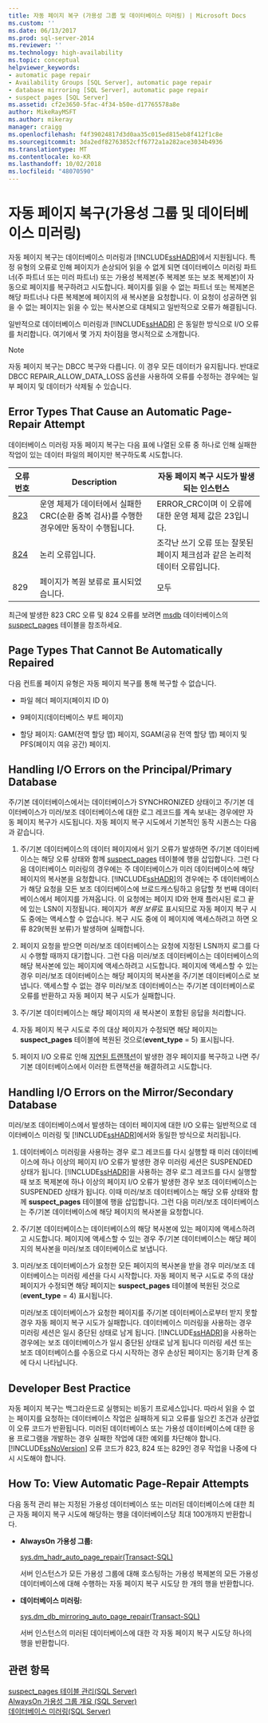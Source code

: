 ```yaml
---
title: 자동 페이지 복구 (가용성 그룹 및 데이터베이스 미러링) | Microsoft Docs
ms.custom: ''
ms.date: 06/13/2017
ms.prod: sql-server-2014
ms.reviewer: ''
ms.technology: high-availability
ms.topic: conceptual
helpviewer_keywords:
- automatic page repair
- Availability Groups [SQL Server], automatic page repair
- database mirroring [SQL Server], automatic page repair
- suspect pages [SQL Server]
ms.assetid: cf2e3650-5fac-4f34-b50e-d17765578a8e
author: MikeRayMSFT
ms.author: mikeray
manager: craigg
ms.openlocfilehash: f4f39024817d3d0aa35c015ed815eb8f412f1c8e
ms.sourcegitcommit: 3da2edf82763852cff6772a1a282ace3034b4936
ms.translationtype: MT
ms.contentlocale: ko-KR
ms.lasthandoff: 10/02/2018
ms.locfileid: "48070590"
---
```

# <a name="automatic-page-repair-for-availability-groups-and-database-mirroring"></a>자동 페이지 복구(가용성 그룹 및 데이터베이스 미러링)
  자동 페이지 복구는 데이터베이스 미러링과 [!INCLUDE[ssHADR](../../includes/sshadr-md.md)]에서 지원됩니다. 특정 유형의 오류로 인해 페이지가 손상되어 읽을 수 없게 되면 데이터베이스 미러링 파트너(주 파트너 또는 미러 파트너) 또는 가용성 복제본(주 복제본 또는 보조 복제본)이 자동으로 페이지를 복구하려고 시도합니다. 페이지를 읽을 수 없는 파트너 또는 복제본은 해당 파트너나 다른 복제본에 페이지의 새 복사본을 요청합니다. 이 요청이 성공하면 읽을 수 없는 페이지는 읽을 수 있는 복사본으로 대체되고 일반적으로 오류가 해결됩니다.  
  
 일반적으로 데이터베이스 미러링과 [!INCLUDE[ssHADR](../../includes/sshadr-md.md)] 은 동일한 방식으로 I/O 오류를 처리합니다. 여기에서 몇 가지 차이점을 명시적으로 소개합니다.  
  
> [!NOTE]  
>  자동 페이지 복구는 DBCC 복구와 다릅니다. 이 경우 모든 데이터가 유지됩니다. 반대로 DBCC REPAIR_ALLOW_DATA_LOSS 옵션을 사용하여 오류를 수정하는 경우에는 일부 페이지 및 데이터가 삭제될 수 있습니다.  
  
  
  
##  <a name="ErrorTypes"></a> Error Types That Cause an Automatic Page-Repair Attempt  
 데이터베이스 미러링 자동 페이지 복구는 다음 표에 나열된 오류 중 하나로 인해 실패한 작업이 있는 데이터 파일의 페이지만 복구하도록 시도합니다.  
  
|오류 번호|Description|자동 페이지 복구 시도가 발생되는 인스턴스|  
|------------------|-----------------|---------------------------------------------------------|  
|[823](../../relational-databases/errors-events/mssqlserver-823-database-engine-error.md)|운영 체제가 데이터에서 실패한 CRC(순환 중복 검사)를 수행한 경우에만 동작이 수행됩니다.|ERROR_CRC이며 이 오류에 대한 운영 체제 값은 23입니다.|  
|[824](../../relational-databases/errors-events/mssqlserver-824-database-engine-error.md)|논리 오류입니다.|조각난 쓰기 오류 또는 잘못된 페이지 체크섬과 같은 논리적 데이터 오류입니다.|  
|829|페이지가 복원 보류로 표시되었습니다.|모두|  
  
 최근에 발생한 823 CRC 오류 및 824 오류를 보려면 [msdb](/sql/relational-databases/system-tables/suspect-pages-transact-sql) 데이터베이스의 [suspect_pages](../../relational-databases/databases/msdb-database.md) 테이블을 참조하세요.  
  
  
  
##  <a name="UnrepairablePageTypes"></a> Page Types That Cannot Be Automatically Repaired  
 다음 컨트롤 페이지 유형은 자동 페이지 복구를 통해 복구할 수 없습니다.  
  
-   파일 헤더 페이지(페이지 ID 0)  
  
-   9페이지(데이터베이스 부트 페이지)  
  
-   할당 페이지: GAM(전역 할당 맵) 페이지, SGAM(공유 전역 할당 맵) 페이지 및 PFS(페이지 여유 공간) 페이지.  
  

  
##  <a name="PrimaryIOErrors"></a> Handling I/O Errors on the Principal/Primary Database  
 주/기본 데이터베이스에서는 데이터베이스가 SYNCHRONIZED 상태이고 주/기본 데이터베이스가 미러/보조 데이터베이스에 대한 로그 레코드를 계속 보내는 경우에만 자동 페이지 복구가 시도됩니다. 자동 페이지 복구 시도에서 기본적인 동작 시퀀스는 다음과 같습니다.  
  
1.  주/기본 데이터베이스의 데이터 페이지에서 읽기 오류가 발생하면 주/기본 데이터베이스는 해당 오류 상태와 함께 [suspect_pages](/sql/relational-databases/system-tables/suspect-pages-transact-sql) 테이블에 행을 삽입합니다. 그런 다음 데이터베이스 미러링의 경우에는 주 데이터베이스가 미러 데이터베이스에 해당 페이지의 복사본을 요청합니다. [!INCLUDE[ssHADR](../../includes/sshadr-md.md)]의 경우에는 주 데이터베이스가 해당 요청을 모든 보조 데이터베이스에 브로드캐스팅하고 응답할 첫 번째 데이터베이스에서 페이지를 가져옵니다. 이 요청에는 페이지 ID와 현재 플러시된 로그 끝에 있는 LSN이 지정됩니다. 페이지가 *복원 보류*로 표시되므로 자동 페이지 복구 시도 중에는 액세스할 수 없습니다. 복구 시도 중에 이 페이지에 액세스하려고 하면 오류 829(복원 보류)가 발생하며 실패합니다.  
  
2.  페이지 요청을 받으면 미러/보조 데이터베이스는 요청에 지정된 LSN까지 로그를 다시 수행할 때까지 대기합니다. 그런 다음 미러/보조 데이터베이스는 데이터베이스의 해당 복사본에 있는 페이지에 액세스하려고 시도합니다. 페이지에 액세스할 수 있는 경우 미러/보조 데이터베이스는 해당 페이지의 복사본을 주/기본 데이터베이스로 보냅니다. 액세스할 수 없는 경우 미러/보조 데이터베이스는 주/기본 데이터베이스로 오류를 반환하고 자동 페이지 복구 시도가 실패합니다.  
  
3.  주/기본 데이터베이스는 해당 페이지의 새 복사본이 포함된 응답을 처리합니다.  
  
4.  자동 페이지 복구 시도로 주의 대상 페이지가 수정되면 해당 페이지는 **suspect_pages** 테이블에 복원된 것으로(**event_type** = 5) 표시됩니다.  
  
5.  페이지 I/O 오류로 인해 [지연된 트랜잭션](../../relational-databases/backup-restore/deferred-transactions-sql-server.md)이 발생한 경우 페이지를 복구하고 나면 주/기본 데이터베이스에서 이러한 트랜잭션을 해결하려고 시도합니다.  
  

  
##  <a name="SecondaryIOErrors"></a> Handling I/O Errors on the Mirror/Secondary Database  
 미러/보조 데이터베이스에서 발생하는 데이터 페이지에 대한 I/O 오류는 일반적으로 데이터베이스 미러링 및 [!INCLUDE[ssHADR](../../includes/sshadr-md.md)]에서와 동일한 방식으로 처리됩니다.  
  
1.  데이터베이스 미러링을 사용하는 경우 로그 레코드를 다시 실행할 때 미러 데이터베이스에 하나 이상의 페이지 I/O 오류가 발생한 경우 미러링 세션은 SUSPENDED 상태가 됩니다. [!INCLUDE[ssHADR](../../includes/sshadr-md.md)]을 사용하는 경우 로그 레코드를 다시 실행할 때 보조 복제본에 하나 이상의 페이지 I/O 오류가 발생한 경우 보조 데이터베이스는 SUSPENDED 상태가 됩니다. 이때 미러/보조 데이터베이스는 해당 오류 상태와 함께 **suspect_pages** 테이블에 행을 삽입합니다. 그런 다음 미러/보조 데이터베이스는 주/기본 데이터베이스에 해당 페이지의 복사본을 요청합니다.  
  
2.  주/기본 데이터베이스는 데이터베이스의 해당 복사본에 있는 페이지에 액세스하려고 시도합니다. 페이지에 액세스할 수 있는 경우 주/기본 데이터베이스는 해당 페이지의 복사본을 미러/보조 데이터베이스로 보냅니다.  
  
3.  미러/보조 데이터베이스가 요청한 모든 페이지의 복사본을 받을 경우 미러/보조 데이터베이스는 미러링 세션을 다시 시작합니다. 자동 페이지 복구 시도로 주의 대상 페이지가 수정되면 해당 페이지는 **suspect_pages** 테이블에 복원된 것으로(**event_type** = 4) 표시됩니다.  
  
     미러/보조 데이터베이스가 요청한 페이지를 주/기본 데이터베이스로부터 받지 못할 경우 자동 페이지 복구 시도가 실패합니다. 데이터베이스 미러링을 사용하는 경우 미러링 세션은 일시 중단된 상태로 남게 됩니다. [!INCLUDE[ssHADR](../../includes/sshadr-md.md)]을 사용하는 경우에는 보조 데이터베이스가 일시 중단된 상태로 남게 됩니다 미러링 세션 또는 보조 데이터베이스를 수동으로 다시 시작하는 경우 손상된 페이지는 동기화 단계 중에 다시 나타납니다.  

  
##  <a name="DevBP"></a> Developer Best Practice  
 자동 페이지 복구는 백그라운드로 실행되는 비동기 프로세스입니다. 따라서 읽을 수 없는 페이지를 요청하는 데이터베이스 작업은 실패하게 되고 오류를 일으킨 조건과 상관없이 오류 코드가 반환됩니다. 미러된 데이터베이스 또는 가용성 데이터베이스에 대한 응용 프로그램을 개발하는 경우 실패한 작업에 대한 예외를 차단해야 합니다. [!INCLUDE[ssNoVersion](../../includes/ssnoversion-md.md)] 오류 코드가 823, 824 또는 829인 경우 작업을 나중에 다시 시도해야 합니다.  
  

  
##  <a name="ViewAPRattempts"></a> How To: View Automatic Page-Repair Attempts  
 다음 동적 관리 뷰는 지정된 가용성 데이터베이스 또는 미러된 데이터베이스에 대한 최근 자동 페이지 복구 시도에 해당하는 행을 데이터베이스당 최대 100개까지 반환합니다.  
  
-   **AlwaysOn 가용성 그룹:**  
  
     [sys.dm_hadr_auto_page_repair&#40;Transact-SQL&#41;](/sql/relational-databases/system-dynamic-management-views/sys-dm-hadr-auto-page-repair-transact-sql)  
  
     서버 인스턴스가 모든 가용성 그룹에 대해 호스팅하는 가용성 복제본의 모든 가용성 데이터베이스에 대해 수행하는 자동 페이지 복구 시도당 한 개의 행을 반환합니다.  
  
-   **데이터베이스 미러링:**  
  
     [sys.dm_db_mirroring_auto_page_repair&#40;Transact-SQL&#41;](/sql/relational-databases/system-dynamic-management-views/database-mirroring-sys-dm-db-mirroring-auto-page-repair)  
  
     서버 인스턴스의 미러된 데이터베이스에 대한 각 자동 페이지 복구 시도당 하나의 행을 반환합니다.  
  
 
  
## <a name="see-also"></a>관련 항목  
 [suspect_pages 테이블 관리&#40;SQL Server&#41;](../../relational-databases/backup-restore/manage-the-suspect-pages-table-sql-server.md)   
 [AlwaysOn 가용성 그룹 개요 &#40;SQL Server&#41;](../../database-engine/availability-groups/windows/overview-of-always-on-availability-groups-sql-server.md)   
 [데이터베이스 미러링&#40;SQL Server&#41;](../../database-engine/database-mirroring/database-mirroring-sql-server.md)  
  
  
